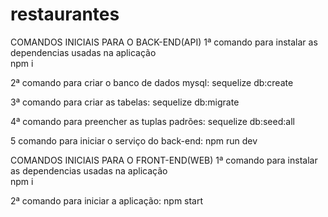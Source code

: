 # restaurantes

COMANDOS INICIAIS PARA O BACK-END(API)
1ª comando para instalar as dependencias usadas na aplicação  
 npm i

2ª comando para criar o banco de dados mysql:
sequelize db:create

3ª comando para criar as tabelas:
sequelize db:migrate

4ª comando para preencher as tuplas padrões:
sequelize db:seed:all

5 comando para iniciar o serviço do back-end:
npm run dev

COMANDOS INICIAIS PARA O FRONT-END(WEB)
1ª comando para instalar as dependencias usadas na aplicação  
 npm i

2ª comando para iniciar a aplicação:
npm start
